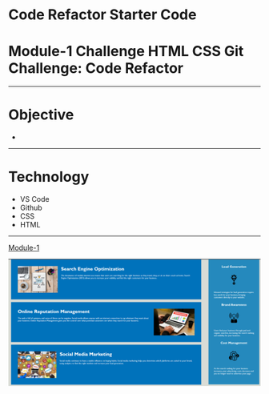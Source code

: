 # Code Refactor Starter Code
# Module-1 Challenge HTML CSS Git Challenge: Code Refactor
---
# Objective
- 

---
# Technology
- VS Code
- Github
- CSS
- HTML
---
[Module-1](https://joncerruti.github.io/module-1/)

![Website Screenshot](develop/assets/images/Module-1-Website.png)



